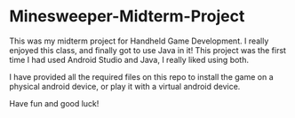 # Minesweeper-Midterm-Project
This was my midterm project for Handheld Game Development. I really enjoyed this class, and finally got to use Java in it! This
project was the first time I had used Android Studio and Java, I really liked using both.

I have provided all the required files on this repo to install the game on a physical android device, or play it with a virtual android device.

Have fun and good luck!
